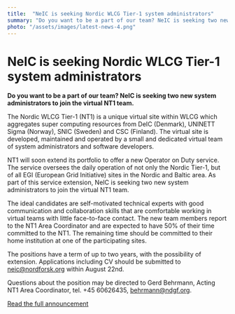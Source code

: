 ```yaml
---
title:  "NeIC is seeking Nordic WLCG Tier-1 system administrators" 
summary: "Do you want to be a part of our team? NeIC is seeking two new system administrators to join the virtual NT1 team."
photo: "/assets/images/latest-news-4.png"
---
```


NeIC is seeking Nordic WLCG Tier-1 system administrators
========================================================

**Do you want to be a part of our team? NeIC is seeking two new system administrators to join the virtual NT1 team.**

The Nordic WLCG Tier-1 (NT1) is a unique virtual site within WLCG which aggregates super computing resources from DeIC (Denmark), UNINETT Sigma (Norway), SNIC (Sweden) and CSC (Finland). The virtual site is developed, maintained and operated by a small and dedicated virtual team of system administrators and software developers.

NT1 will soon extend its portfolio to offer a new Operator on Duty service. The service oversees the daily operation of not only the Nordic Tier-1, but of all EGI (European Grid Initiative) sites in the Nordic and Baltic area. As part of this service extension, NeIC is seeking two new system administrators to join the virtual NT1 team.

The ideal candidates are self-motivated technical experts with good communication and collaboration skills that are comfortable working in virtual teams with little face-to-face contact. The new team members report to the NT1 Area Coordinator and are expected to have 50% of their time committed to the NT1. The remaining time should be committed to their home institution at one of the participating sites.

The positions have a term of up to two years, with the possibility of extension. Applications including CV should be submitted to <neic@nordforsk.org> within August 22nd.

Questions about the position may be directed to Gerd Behrmann, Acting NT1 Area Coordinator, tel. +45 60626435, <behrmann@ndgf.org>.

[Read the full announcement](https://wiki.neic.no/w/ext/img_auth.php/8/88/140623-Open-position-announcement-NT1-sysadmin.pdf)
